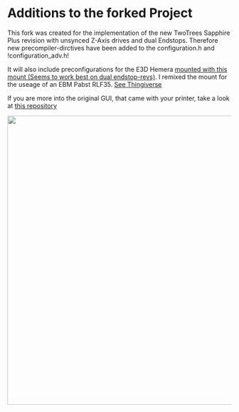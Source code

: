 # Additions to the forked Project
This fork was created for the implementation of the new TwoTrees Sapphire Plus revision with unsynced Z-Axis drives and dual Endstops. Therefore new precompiler-dirctives have been added to the configuration.h and !configuration_adv.h!

It will also include preconfigurations for the E3D Hemera [mounted with this mount (Seems to work best on dual endstop-revs)](https://www.thingiverse.com/thing:4435761). I remixed the mount for the useage of an EBM Pabst RLF35. [See Thingiverse](https://www.thingiverse.com/thing:4578322)

If you are more into the original GUI, that came with your printer, take a look at [this repository](https://github.com/RolfZuckowskiUltras/TwoTrees-Sapphire-Pro-Plus-Marlin2.0-with-GUI)

<img align="center" width=650 src="/docs/UI.png" />
